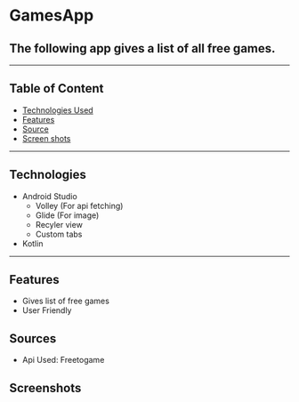 # GamesApp
## The following app gives a list of all free games.
***

## Table of Content
* [Technologies Used](#Technologies%Used)
* [Features](#Features)
* [Source](#Sources)
* [Screen shots](#Screen%shots)
***

## Technologies
* Android Studio
  * Volley (For api fetching)
  * Glide  (For image)
  * Recyler view
  * Custom tabs
* Kotlin
***

## Features
* Gives list of free games
* User Friendly

## Sources
* Api Used: Freetogame

## Screenshots
